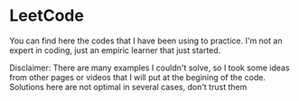 # LeetCode
You can find here the codes that I have been using to practice.
I'm not an expert in coding, just an empiric learner that just started.


Disclaimer: There are many examples I couldn't solve, so I took some ideas from other pages or videos that I will put at the begining of the code.
Solutions here are not optimal in several cases, don't trust them
